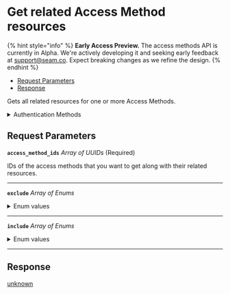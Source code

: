 # Get related Access Method resources
{% hint style="info" %}
**Early Access Preview.** The access methods API is currently in Alpha. We're actively developing it and seeking early feedback at [support@seam.co](mailto:support@seam.co). Expect breaking changes as we refine the design.
{% endhint %}

- [Request Parameters](#request-parameters)
- [Response](#response)

Gets all related resources for one or more Access Methods.


<details>

<summary>Authentication Methods</summary>

- API key
- Client session token
- Personal access token
  <br>Must also include the `seam-workspace` header in the request.

To learn more, see [Authentication](https://docs.seam.co/latest/api/authentication).
</details>

## Request Parameters

**`access_method_ids`** *Array* *of UUIDs* (Required)

IDs of the access methods that you want to get along with their related resources.

---

**`exclude`** *Array* *of Enums*
<details>

<summary>Enum values</summary>

Possible enum values:
- <code>spaces</code>
- <code>devices</code>
- <code>acs_entrances</code>
- <code>access_grants</code>
- <code>access_methods</code>
- <code>instant_keys</code>
- <code>client_sessions</code>
</details>

---

**`include`** *Array* *of Enums*
<details>

<summary>Enum values</summary>

Possible enum values:
- <code>spaces</code>
- <code>devices</code>
- <code>acs_entrances</code>
- <code>access_grants</code>
- <code>access_methods</code>
- <code>instant_keys</code>
- <code>client_sessions</code>
</details>

---


## Response

[unknown](./)

